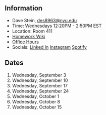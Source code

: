 ## Information

* Dave Stein, des8963@nyu.edu
* Time: Wednesdays 12:20PM - 2:50PM EST
* Location: Room 411
* [Homework Wiki](https://github.com/ITPNYU/ICM-2025-Code/wiki/Homework-Dave-06)
* [Office Hours](https://calendar.app.google/bTAVSxtH7pHe8C2v5)
* Socials: [Linked In](https://www.linkedin.com/in/davidestein/) [Instagram](https://www.instagram.com/colonelpanix/)
[Spotify](https://open.spotify.com/artist/5k3zU2X1Bg9HQOHlmlviNp?si=nqnRqII8S2C18y7eS77jnA)

## Dates

1. Wednesday, September 3
2. Wednesday, September 10
3. Wednesday, September 17
4. Wednesday, September 24
5. Wednesday, October 1
6. Wednesday, October 8
7. Wednesday, October 15

